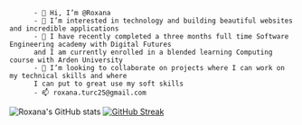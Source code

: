 


          - 👋 Hi, I’m @Roxana
          - 👀 I’m interested in technology and building beautiful websites and incredible applications
          - 🌱 I have recently completed a three months full time Software Engineering academy with Digital Futures 
          and I am currently enrolled in a blended learning Computing course with Arden University
          - 💞️ I’m looking to collaborate on projects where I can work on my technical skills and where 
          I can put to great use my soft skills
          - 📫 roxana.turc25@gmail.com




   ![Roxana's GitHub stats](https://github-readme-stats.vercel.app/api?username=RoxanaAnamariaTurc&show_icons=true&theme=radical)
   [![GitHub Streak](https://github-readme-streak-stats.herokuapp.com/?user=RoxanaAnamariaTurc)](https://git.io/streak-stats)

<!---
RoxanaAnamariaTurc/RoxanaAnamariaTurc is a ✨ special ✨ repository because its `README.md` (this file) appears on your GitHub profile.
You can click the Preview link to take a look at your changes.
--->
